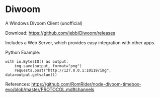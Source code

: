 # Diwoom
A Windows Divoom Client (unofficial)

Download: https://github.com/iebb/Diwoom/releases

Includes a Web Server, which provides easy integration with other apps.

Python Example:
```
with io.BytesIO() as output:
    img.save(output, format="png")
    requests.post("http://127.0.0.1:10119/img", data=output.getvalue())
```



References:
https://github.com/RomRider/node-divoom-timebox-evo/blob/master/PROTOCOL.md#channels

